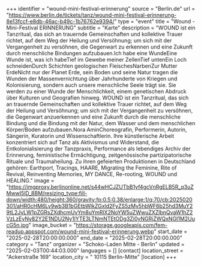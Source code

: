 +++
identifier = "wound-mini-festival-erinnerung"
source = "Berlin.de"
url = "https://www.berlin.de/tickets/tanz/wound-mini-festival-erinnerung-8e13fccf-e8db-46ac-b49c-1b76762e9394/"
type = "event"
title = "Wound - Mini-Festival ERINNERUNG"
subtitle = "Karte"
description = "WOUND ist ein Tanzritual, das sich an trauernde Gemeinschaften und kollektive Trauer richtet, auf dem Weg der Heilung und Versöhnung; um sich mit der Vergangenheit zu versöhnen, die Gegenwart zu erkennen und eine Zukunft durch menschliche Bindungen aufzubauen.Ich habe eine WundeEine Wunde ist, was ich habeTief im Gewebe meiner ZellenTief untenEin Loch schneidenDurch Schichten geologischen FleischesNarbenZur Mutter ErdeNicht nur der Planet Erde, sein Boden und seine Natur tragen die Wunden der Massenvernichtung über Jahrhunderte von Kriegen und Kolonisierung, sondern auch unsere menschliche Seele trägt sie. Sie werden zu einer Wunde der Menschlichkeit, einem genetischen Abdruck über Kulturen und Geografien hinweg. WOUND ist ein Tanzritual, das sich an trauernde Gemeinschaften und kollektive Trauer richtet, auf dem Weg der Heilung und Versöhnung; um sich mit der Vergangenheit zu versöhnen, die Gegenwart anzuerkennen und eine Zukunft durch die menschliche Bindung und die Bindung mit der Natur, dem Wasser und dem menschlichen Körper/Boden aufzubauen.Nora AminChoreografin, Performerin, Autorin, Sängerin, Kuratorin und Wissenschaftlerin. Ihre künstlerische Arbeit konzentriert sich auf Tanz als Aktivismus und Widerstand, die Entkolonialisierung der Tanzpraxis, Performance als lebendiges Archiv der Erinnerung, feministische Ermächtigung, zeitgenössische partizipatorische Rituale und Traumaheilung. Zu ihren gefeierten Produktionen in Deutschland gehören: Earthport, Tracings, HAARE, Migrating the Feminine, Rite of Revival, Reinventing Memories, MY DANCE, Re-rooting, WOUND und HEALING."
image = "https://imgproxy.berlinonline.net/s44wHCJZUTbB1yf4gcVnRgELB5R_q3uZMwwI5lD_8BM/resizing_type:fill-down/width:480/height:360/gravity:fp:0.5:0.38/enlarge:1/q:70/cb:2025020301/aHR0cHM6Ly9wb3B1bGEtbWlkZGxld2FyZS5zMy5hbWF6b25hd3MuY29tL2JvLW1pZGRsZXdhcmUvYm8uYmRlX2NoYW5uZWwuZXZlbnQvaW1hZ2VzLzEyNy82Y2E1NDU2Ny1lYTE3LTNmNTEtODg3Zi0yNGRjZWQxNGI1M2UucG5n.jpg"
image_bucket = "https://storage.googleapis.com/fem-readup.appspot.com/wound-mini-festival-erinnerung.webp"
start_date = "2025-02-28T20:00:00.000"
end_date = "2025-02-28T20:00:00.000"
category = "Tanz"
organizer = "Schoko-Laden Mitte - Berlin"
updated = "2025-02-03T00:44:03.000"
languages = []
[contact]
location_street = "Ackerstraße 169"
location_city = " 10115 Berlin-Mitte"
[location]
+++